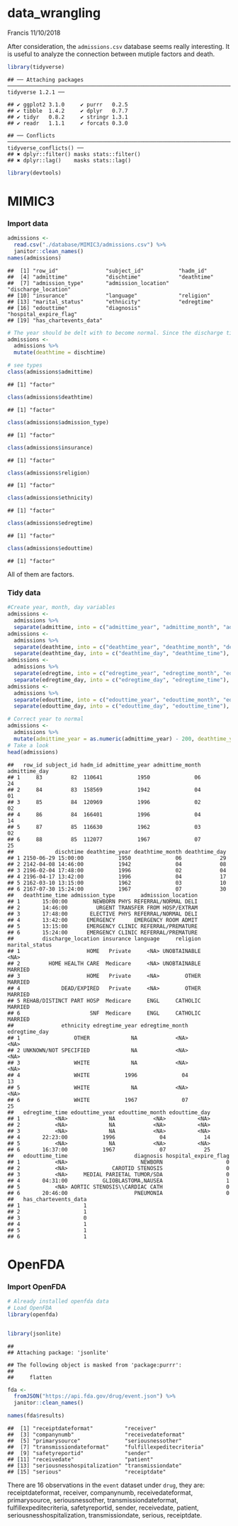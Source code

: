 data\_wrangling
================
Francis
11/10/2018

After consideration, the `admissions.csv` database seems really interesting. It is useful to analyze the connection between mutiple factors and death.

``` r
library(tidyverse)
```

    ## ── Attaching packages ───────────────────────────────────────────────────────────────────────── tidyverse 1.2.1 ──

    ## ✔ ggplot2 3.1.0     ✔ purrr   0.2.5
    ## ✔ tibble  1.4.2     ✔ dplyr   0.7.7
    ## ✔ tidyr   0.8.2     ✔ stringr 1.3.1
    ## ✔ readr   1.1.1     ✔ forcats 0.3.0

    ## ── Conflicts ──────────────────────────────────────────────────────────────────────────── tidyverse_conflicts() ──
    ## ✖ dplyr::filter() masks stats::filter()
    ## ✖ dplyr::lag()    masks stats::lag()

``` r
library(devtools)
```

MIMIC3
======

### Import data

``` r
admissions <- 
  read.csv("./database/MIMIC3/admissions.csv") %>% 
  janitor::clean_names()
names(admissions)
```

    ##  [1] "row_id"               "subject_id"           "hadm_id"             
    ##  [4] "admittime"            "dischtime"            "deathtime"           
    ##  [7] "admission_type"       "admission_location"   "discharge_location"  
    ## [10] "insurance"            "language"             "religion"            
    ## [13] "marital_status"       "ethnicity"            "edregtime"           
    ## [16] "edouttime"            "diagnosis"            "hospital_expire_flag"
    ## [19] "has_chartevents_data"

``` r
# The year should be delt with to become normal. Since the discharge time equals to death time, we transfered for easier discussion.
admissions <- 
  admissions %>% 
  mutate(deathtime = dischtime)

# see types
class(admissions$admittime)
```

    ## [1] "factor"

``` r
class(admissions$deathtime)
```

    ## [1] "factor"

``` r
class(admissions$admission_type) 
```

    ## [1] "factor"

``` r
class(admissions$insurance)
```

    ## [1] "factor"

``` r
class(admissions$religion)
```

    ## [1] "factor"

``` r
class(admissions$ethnicity)
```

    ## [1] "factor"

``` r
class(admissions$edregtime)
```

    ## [1] "factor"

``` r
class(admissions$edouttime)
```

    ## [1] "factor"

All of them are factors.

### Tidy data

``` r
#Create year, month, day variables
admissions <- 
  admissions %>% 
  separate(admittime, into = c("admittime_year", "admittime_month", "admittime_day"), sep = "-")
admissions <- 
  admissions %>% 
  separate(deathtime, into = c("deathtime_year", "deathtime_month", "deathtime_day"), sep = "-") %>% 
  separate(deathtime_day, into = c("deathtime_day", "deathtime_time"), sep = " ")
admissions <- 
  admissions %>% 
  separate(edregtime, into = c("edregtime_year", "edregtime_month", "edregtime_day"), sep = "-") %>% 
  separate(edregtime_day, into = c("edregtime_day", "edregtime_time"), sep = " ")
admissions <- 
  admissions %>% 
  separate(edouttime, into = c("edouttime_year", "edouttime_month", "edouttime_day"), sep = "-") %>% 
  separate(edouttime_day, into = c("edouttime_day", "edouttime_time"), sep = " ")

# Correct year to normal
admissions <- 
  admissions %>% 
  mutate(admittime_year = as.numeric(admittime_year) - 200, deathtime_year = as.numeric(deathtime_year) - 200, edregtime_year = as.numeric(edregtime_year) - 200, edouttime_year = as.numeric(edouttime_year) - 200)
# Take a look
head(admissions)
```

    ##   row_id subject_id hadm_id admittime_year admittime_month admittime_day
    ## 1     83         82  110641           1950              06            24
    ## 2     84         83  158569           1942              04            01
    ## 3     85         84  120969           1996              02            02
    ## 4     86         84  166401           1996              04            14
    ## 5     87         85  116630           1962              03            02
    ## 6     88         85  112077           1967              07            25
    ##             dischtime deathtime_year deathtime_month deathtime_day
    ## 1 2150-06-29 15:00:00           1950              06            29
    ## 2 2142-04-08 14:46:00           1942              04            08
    ## 3 2196-02-04 17:48:00           1996              02            04
    ## 4 2196-04-17 13:42:00           1996              04            17
    ## 5 2162-03-10 13:15:00           1962              03            10
    ## 6 2167-07-30 15:24:00           1967              07            30
    ##   deathtime_time admission_type        admission_location
    ## 1       15:00:00        NEWBORN PHYS REFERRAL/NORMAL DELI
    ## 2       14:46:00         URGENT TRANSFER FROM HOSP/EXTRAM
    ## 3       17:48:00       ELECTIVE PHYS REFERRAL/NORMAL DELI
    ## 4       13:42:00      EMERGENCY      EMERGENCY ROOM ADMIT
    ## 5       13:15:00      EMERGENCY CLINIC REFERRAL/PREMATURE
    ## 6       15:24:00      EMERGENCY CLINIC REFERRAL/PREMATURE
    ##         discharge_location insurance language     religion marital_status
    ## 1                     HOME   Private     <NA> UNOBTAINABLE           <NA>
    ## 2         HOME HEALTH CARE  Medicare     <NA> UNOBTAINABLE        MARRIED
    ## 3                     HOME   Private     <NA>        OTHER        MARRIED
    ## 4             DEAD/EXPIRED   Private     <NA>        OTHER        MARRIED
    ## 5 REHAB/DISTINCT PART HOSP  Medicare     ENGL     CATHOLIC        MARRIED
    ## 6                      SNF  Medicare     ENGL     CATHOLIC        MARRIED
    ##               ethnicity edregtime_year edregtime_month edregtime_day
    ## 1                 OTHER             NA            <NA>          <NA>
    ## 2 UNKNOWN/NOT SPECIFIED             NA            <NA>          <NA>
    ## 3                 WHITE             NA            <NA>          <NA>
    ## 4                 WHITE           1996              04            13
    ## 5                 WHITE             NA            <NA>          <NA>
    ## 6                 WHITE           1967              07            25
    ##   edregtime_time edouttime_year edouttime_month edouttime_day
    ## 1           <NA>             NA            <NA>          <NA>
    ## 2           <NA>             NA            <NA>          <NA>
    ## 3           <NA>             NA            <NA>          <NA>
    ## 4       22:23:00           1996              04            14
    ## 5           <NA>             NA            <NA>          <NA>
    ## 6       16:37:00           1967              07            25
    ##   edouttime_time                     diagnosis hospital_expire_flag
    ## 1           <NA>                       NEWBORN                    0
    ## 2           <NA>              CAROTID STENOSIS                    0
    ## 3           <NA>     MEDIAL PARIETAL TUMOR/SDA                    0
    ## 4       04:31:00           GLIOBLASTOMA,NAUSEA                    1
    ## 5           <NA> AORTIC STENOSIS\\CARDIAC CATH                    0
    ## 6       20:46:00                     PNEUMONIA                    0
    ##   has_chartevents_data
    ## 1                    1
    ## 2                    1
    ## 3                    0
    ## 4                    1
    ## 5                    1
    ## 6                    1

OpenFDA
=======

### Import OpenFDA

``` r
# Already installed openfda data
# Load OpenFDA
library(openfda)


library(jsonlite)
```

    ## 
    ## Attaching package: 'jsonlite'

    ## The following object is masked from 'package:purrr':
    ## 
    ##     flatten

``` r
fda <- 
  fromJSON("https://api.fda.gov/drug/event.json") %>% 
  janitor::clean_names()

names(fda$results)
```

    ##  [1] "receiptdateformat"          "receiver"                  
    ##  [3] "companynumb"                "receivedateformat"         
    ##  [5] "primarysource"              "seriousnessother"          
    ##  [7] "transmissiondateformat"     "fulfillexpeditecriteria"   
    ##  [9] "safetyreportid"             "sender"                    
    ## [11] "receivedate"                "patient"                   
    ## [13] "seriousnesshospitalization" "transmissiondate"          
    ## [15] "serious"                    "receiptdate"

There are 16 observations in the `event` dataset under `drug`, they are: receiptdateformat, receiver, companynumb, receivedateformat, primarysource, seriousnessother, transmissiondateformat, fulfillexpeditecriteria, safetyreportid, sender, receivedate, patient, seriousnesshospitalization, transmissiondate, serious, receiptdate.
